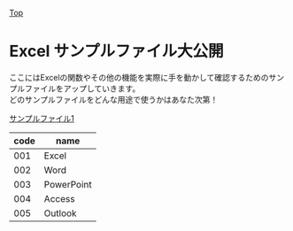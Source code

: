 [Top](..)

# Excel サンプルファイル大公開



ここにはExcelの関数やその他の機能を実際に手を動かして確認するためのサンプルファイルをアップしていきます。  
どのサンプルファイルをどんな用途で使うかはあなた次第！

[サンプルファイル1](files/file_0001.csv)

|code|name|
----|----
|001|Excel|
|002|Word|
|003|PowerPoint|
|004|Access|
|005|Outlook|